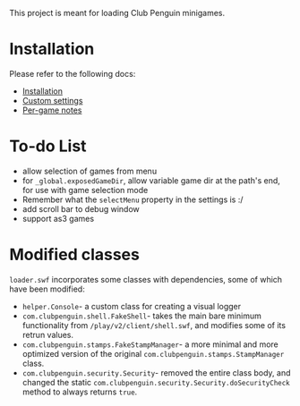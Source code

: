 This project is meant for loading Club Penguin minigames.

# Installation
Please refer to the following docs:
- [Installation](./doc/install.md)
- [Custom settings](./doc/settings.md)
- [Per-game notes](./doc/game_notes.md)

# To-do List
- allow selection of games from menu
- for `_global.exposedGameDir`, allow variable game dir at the path's end, for use with game selection mode
- Remember what the `selectMenu` property in the settings is :/
- add scroll bar to debug window
- support as3 games

# Modified classes
`loader.swf` incorporates some classes with dependencies, some of which have been modified:
- `helper.Console`- a custom class for creating a visual logger
- `com.clubpenguin.shell.FakeShell`- takes the main bare minimum functionality from `/play/v2/client/shell.swf`, and modifies some of its retrun values.
- `com.clubpenguin.stamps.FakeStampManager`- a more minimal and more optimized version of the original `com.clubpenguin.stamps.StampManager` class.
- `com.clubpenguin.security.Security`- removed the entire class body, and changed the static `com.clubpenguin.security.Security.doSecurityCheck` method to always returns `true`.
